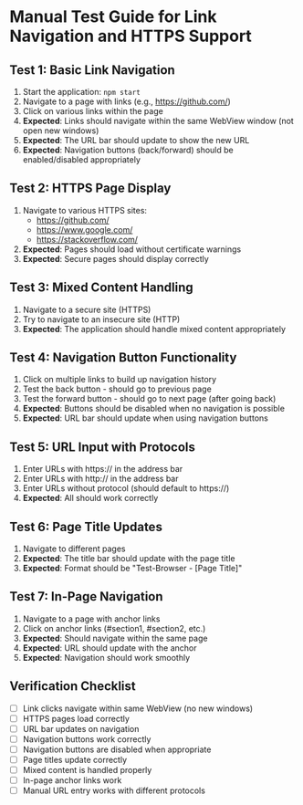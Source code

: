 # Manual Test Guide for Link Navigation and HTTPS Support

## Test 1: Basic Link Navigation
1. Start the application: `npm start`
2. Navigate to a page with links (e.g., https://github.com/)
3. Click on various links within the page
4. **Expected**: Links should navigate within the same WebView window (not open new windows)
5. **Expected**: The URL bar should update to show the new URL
6. **Expected**: Navigation buttons (back/forward) should be enabled/disabled appropriately

## Test 2: HTTPS Page Display
1. Navigate to various HTTPS sites:
   - https://github.com/
   - https://www.google.com/
   - https://stackoverflow.com/
2. **Expected**: Pages should load without certificate warnings
3. **Expected**: Secure pages should display correctly

## Test 3: Mixed Content Handling
1. Navigate to a secure site (HTTPS)
2. Try to navigate to an insecure site (HTTP)
3. **Expected**: The application should handle mixed content appropriately

## Test 4: Navigation Button Functionality
1. Click on multiple links to build up navigation history
2. Test the back button - should go to previous page
3. Test the forward button - should go to next page (after going back)
4. **Expected**: Buttons should be disabled when no navigation is possible
5. **Expected**: URL bar should update when using navigation buttons

## Test 5: URL Input with Protocols
1. Enter URLs with https:// in the address bar
2. Enter URLs with http:// in the address bar
3. Enter URLs without protocol (should default to https://)
4. **Expected**: All should work correctly

## Test 6: Page Title Updates
1. Navigate to different pages
2. **Expected**: The title bar should update with the page title
3. **Expected**: Format should be "Test-Browser - [Page Title]"

## Test 7: In-Page Navigation
1. Navigate to a page with anchor links
2. Click on anchor links (#section1, #section2, etc.)
3. **Expected**: Should navigate within the same page
4. **Expected**: URL should update with the anchor
5. **Expected**: Navigation should work smoothly

## Verification Checklist
- [ ] Link clicks navigate within same WebView (no new windows)
- [ ] HTTPS pages load correctly
- [ ] URL bar updates on navigation
- [ ] Navigation buttons work correctly
- [ ] Navigation buttons are disabled when appropriate
- [ ] Page titles update correctly
- [ ] Mixed content is handled properly
- [ ] In-page anchor links work
- [ ] Manual URL entry works with different protocols